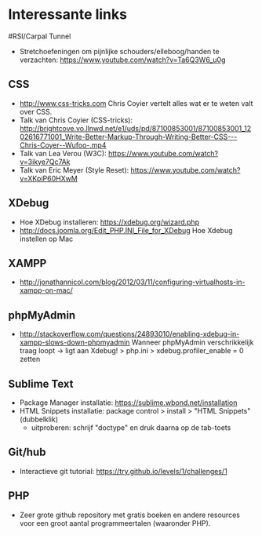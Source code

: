# Interessante links

#RSI/Carpal Tunnel
- Stretchoefeningen om pijnlijke schouders/elleboog/handen te verzachten: https://www.youtube.com/watch?v=Ta6Q3W6_u0g

## CSS
- http://www.css-tricks.com Chris Coyier vertelt alles wat er te weten valt over CSS.
- Talk van Chris Coyier (CSS-tricks): http://brightcove.vo.llnwd.net/e1/uds/pd/87100853001/87100853001_1202616771001_Write-Better-Markup-Through-Writing-Better-CSS---Chris-Coyer--Wufoo-.mp4
- Talk van Lea Verou (W3C): https://www.youtube.com/watch?v=3ikye7Qc7Ak
- Talk van Eric Meyer (Style Reset): https://www.youtube.com/watch?v=XKpiP60HXwM

## XDebug
- Hoe XDebug installeren: https://xdebug.org/wizard.php
- http://docs.joomla.org/Edit_PHP.INI_File_for_XDebug Hoe Xdebug instellen op Mac

## XAMPP
-  http://jonathannicol.com/blog/2012/03/11/configuring-virtualhosts-in-xampp-on-mac/

## phpMyAdmin
- http://stackoverflow.com/questions/24893010/enabling-xdebug-in-xampp-slows-down-phpmyadmin Wanneer phpMyAdmin verschrikkelijk traag loopt -> ligt aan Xdebug! > php.ini > xdebug.profiler_enable = 0 zetten

## Sublime Text
- Package Manager installatie: https://sublime.wbond.net/installation
- HTML Snippets installatie: package control > install > "HTML Snippets" (dubbelklik)
    - uitproberen: schrijf "doctype" en druk daarna op de tab-toets

## Git/hub
- Interactieve git tutorial: https://try.github.io/levels/1/challenges/1

## PHP
- Zeer grote github repository met gratis boeken en andere resources voor een groot aantal programmeertalen (waaronder PHP).

